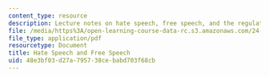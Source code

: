 ```yaml
---
content_type: resource
description: Lecture notes on hate speech, free speech, and the regulation of speech.
file: /media/https%3A/open-learning-course-data-rc.s3.amazonaws.com/24-02-moral-problems-and-the-good-life-fall-2008/48e3bf03d27a795738cebabd703f68cb_lec_19.pdf
file_type: application/pdf
resourcetype: Document
title: Hate Speech and Free Speech
uid: 48e3bf03-d27a-7957-38ce-babd703f68cb
---
```

